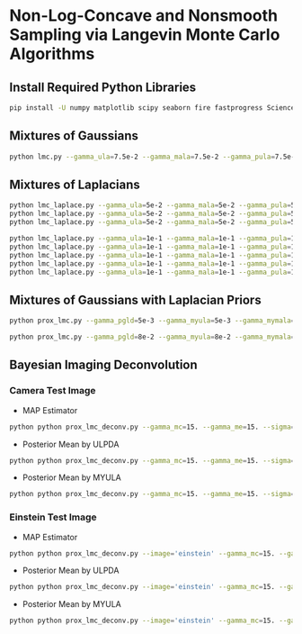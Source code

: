 # Non-Log-Concave and Nonsmooth Sampling via Langevin Monte Carlo Algorithms

## Install Required Python Libraries
```bash
pip install -U numpy matplotlib scipy seaborn fire fastprogress SciencePlots scikit-image pylops pyproximal
```


## Mixtures of Gaussians
```bash
python lmc.py --gamma_ula=7.5e-2 --gamma_mala=7.5e-2 --gamma_pula=7.5e-2 --gamma_ihpula=2.5e-2 --gamma_mla=7.5e-2 --K=10000 --n=5
```


## Mixtures of Laplacians
```bash
python lmc_laplace.py --gamma_ula=5e-2 --gamma_mala=5e-2 --gamma_pula=5e-2 --gamma_mla=5e-2 --lamda=1e-1 --alpha=5e-1 --n=5 --K=50000
python lmc_laplace.py --gamma_ula=5e-2 --gamma_mala=5e-2 --gamma_pula=5e-2 --gamma_mla=5e-2 --lamda=5e-1 --alpha=5e-1 --n=5 --K=50000
python lmc_laplace.py --gamma_ula=5e-2 --gamma_mala=5e-2 --gamma_pula=5e-2 --gamma_mla=5e-2 --lamda=1e0 --alpha=5e-1 --n=5 --K=50000

python lmc_laplace.py --gamma_ula=1e-1 --gamma_mala=1e-1 --gamma_pula=1e-1 --gamma_mla=1e-1 --lamda=1e0 --alpha=5e-1 --n=1 --K=50000
python lmc_laplace.py --gamma_ula=1e-1 --gamma_mala=1e-1 --gamma_pula=1e-1 --gamma_mla=1e-1 --lamda=1e0 --alpha=5e-1 --n=2 --K=50000
python lmc_laplace.py --gamma_ula=1e-1 --gamma_mala=1e-1 --gamma_pula=1e-1 --gamma_mla=1e-1 --lamda=1e0 --alpha=5e-1 --n=3 --K=50000
python lmc_laplace.py --gamma_ula=1e-1 --gamma_mala=1e-1 --gamma_pula=1e-1 --gamma_mla=1e-1 --lamda=1e0 --alpha=5e-1 --n=4 --K=50000
python lmc_laplace.py --gamma_ula=1e-1 --gamma_mala=1e-1 --gamma_pula=1e-1 --gamma_mla=1e-1 --lamda=1e0 --alpha=5e-1 --n=5 --K=50000


```


## Mixtures of Gaussians with Laplacian Priors
```bash
python prox_lmc.py --gamma_pgld=5e-3 --gamma_myula=5e-3 --gamma_mymala=5e-3 --gamma_ppula=5e-3 --gamma_fbula=5e-3 --gamma_lbmumla=5e-3 --gamma0_ulpda=5e-3 --gamma1_ulpda=5e-3 --alpha=1.5e-1 --lamda=2.5e-1 --K=50000 --n=1

python prox_lmc.py --gamma_pgld=8e-2 --gamma_myula=8e-2 --gamma_mymala=8e-2 --gamma_ppula=8e-2 --gamma_fbula=8e-2 --gamma_lbmumla=8e-2 --gamma0_ulpda=8e-2 --gamma1_ulpda=8e-2 --alpha=1.5e-1 --lamda=2.5e-1 --t=100 --seed=0 --K=50000 --n=2


```


## Bayesian Imaging Deconvolution
### Camera Test Image
- MAP Estimator
```bash
python python prox_lmc_deconv.py --gamma_mc=15. --gamma_me=15. --sigma=0.75 --tau=0.3 --niter_MAP=1000 --image='camera' --compute_MAP=True
```
- Posterior Mean by ULPDA
```bash
python python prox_lmc_deconv.py --gamma_mc=15. --gamma_me=15. --sigma=0.75 --tau=0.3 --N=1000 --image='camera' --alg='ULPDA'
```
- Posterior Mean by MYULA
```bash
python python prox_lmc_deconv.py --gamma_mc=15. --gamma_me=15. --sigma=0.75 --tau=0.3 --N=1000 --image='camera' --alg='MYULA'
```

### Einstein Test Image
- MAP Estimator
```bash
python python prox_lmc_deconv.py --image='einstein' --gamma_mc=15. --gamma_me=15. --sigma=0.75 --tau=0.3 --niter_MAP=1000 --compute_MAP=True
```
- Posterior Mean by ULPDA
```bash
python python prox_lmc_deconv.py --image='einstein' --gamma_mc=15. --gamma_me=15. --sigma=0.75 --tau=0.3 --N=1000 --alg='ULPDA'
```
- Posterior Mean by MYULA
```bash
python python prox_lmc_deconv.py --image='einstein' --gamma_mc=15. --gamma_me=15. --sigma=0.75 --tau=0.3 --N=1000 --alg='MYULA'
```

